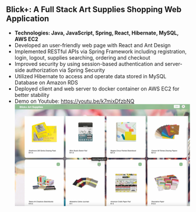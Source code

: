 ## Blick+: A Full Stack Art Supplies Shopping Web Application
+ **Technologies: Java, JavaScript, Spring, React, Hibernate, MySQL, AWS EC2**
+ Developed an user-friendly web page with React and Ant Design
+ Implemented RESTful APIs via Spring Framework including registration, login, logout, supplies searching, ordering and checkout
+ Improved security by using session-based authentication and server-side authorization via Spring Security
+ Utilized Hibernate to access and operate data stored in MySQL Database on Amazon RDS
+ Deployed client and web server to docker container on AWS EC2 for better stability
+ Demo on Youtube: https://youtu.be/k7mixDfzbNQ
   [![Watch the video](blick_demo.png)](https://youtu.be/k7mixDfzbNQ)

